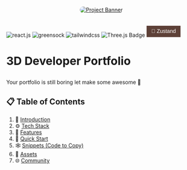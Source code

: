 <div >
  <br />
   <div align="center" >
    <a href="https://youtu.be/zA9r5zTllx4" target="_blank">
      <img  src="https://github.com/user-attachments/assets/380f7399-253b-4ec2-bf1e-1eef6e72b0f8" style="border-radius:10px;"  alt="Project Banner">
    </a></div>
  <br />
  <br />

  <div>
    <img src="https://img.shields.io/badge/-React_JS_V19-black?style=for-the-badge&logoColor=white&logo=react&color=007ACC" alt="react.js" />
    <img src="https://img.shields.io/badge/-GSAP-black?style=for-the-badge&logoColor=white&logo=greensock&color=88CE02" alt="greensock" />
    <img src="https://img.shields.io/badge/-Tailwind_CSS_v4-black?style=for-the-badge&logoColor=white&logo=tailwindcss&color=030712" alt="tailwindcss" />
    <img src="https://img.shields.io/badge/-Three.js-FFFFFF?style=for-the-badge&logo=three.js&logoColor=black" alt="Three.js Badge" />
    <svg xmlns="http://www.w3.org/2000/svg" width="90" height="30">
    <rect width="100%" height="100%" fill="#5D4037"/>
    <text x="50%" y="50%" font-size="14" fill="white" font-family="Arial" text-anchor="middle" dominant-baseline="middle">
        🐻 Zustand
     </text>
</svg>
  </div>

  <h3 style="font-weight:700;font-size:30px;">3D Developer Portfolio</h3>

   <div >
     Your portfolio is still boring let make some awesome 🚀
    </div>
</div>

## 📋 <a name="table">Table of Contents</a>

1. 🤖 [Introduction](#introduction)
2. ⚙️ [Tech Stack](#tech-stack)
3. 🔋 [Features](#features)
4. 🤸 [Quick Start](#quick-start)
5. 🕸️ [Snippets (Code to Copy)](#snippets)
6. 🔗 [Assets](#links)
7. 🌐 [Community](#more)